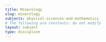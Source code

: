 ```yaml
---
title: Minerology
slug: minerology
subjects: physical-sciences-and-mathematics
# The following are constants: do not modify
layout: subject
type: discipline
---
```

